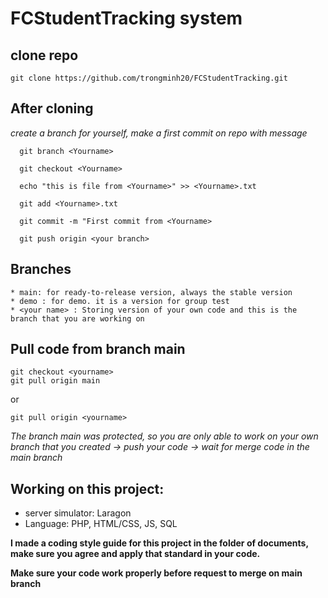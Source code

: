# FCStudentTracking system

## clone repo
```
git clone https://github.com/trongminh20/FCStudentTracking.git
```

## After cloning

*create a branch for yourself, make a first commit on repo with message* <br>
```  
  git branch <Yourname>
  
  git checkout <Yourname>

  echo "this is file from <Yourname>" >> <Yourname>.txt

  git add <Yourname>.txt

  git commit -m "First commit from <Yourname>

  git push origin <your branch>
```
## Branches 
    * main: for ready-to-release version, always the stable version 
    * demo : for demo. it is a version for group test
    * <your name> : Storing version of your own code and this is the branch that you are working on
## Pull code from branch main
```
git checkout <yourname>
git pull origin main
```
or 
```
git pull origin <yourname>
```

_The branch main was protected, so you are only able to work on your own branch that you created -> push your code 
-> wait for merge code in the main branch_ 

## Working on this project:
 * server simulator:  Laragon
 * Language: PHP, HTML/CSS, JS, SQL

**I made a coding style guide for this project in the folder of documents, make sure you agree and apply that 
standard in your 
code.** 

 **Make sure your code work properly before request to merge on main branch**
